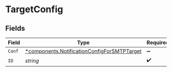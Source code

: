 # TargetConfig


## Fields

| Field                                                                                                     | Type                                                                                                      | Required                                                                                                  | Description                                                                                               |
| --------------------------------------------------------------------------------------------------------- | --------------------------------------------------------------------------------------------------------- | --------------------------------------------------------------------------------------------------------- | --------------------------------------------------------------------------------------------------------- |
| `Conf`                                                                                                    | [*components.NotificationConfigForSMTPTarget](../../models/components/notificationconfigforsmtptarget.md) | :heavy_minus_sign:                                                                                        | N/A                                                                                                       |
| `ID`                                                                                                      | *string*                                                                                                  | :heavy_check_mark:                                                                                        | N/A                                                                                                       |